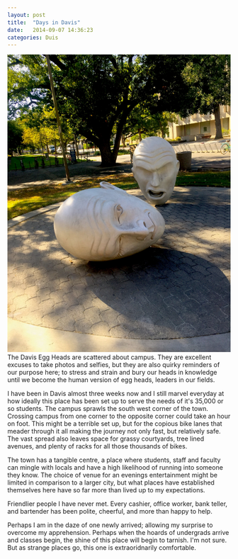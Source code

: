 ```yaml
---
layout: post
title:  "Days in Davis"
date:   2014-09-07 14:36:23
categories: Duis
---
```

<span class="image featured"><img src="/images/IMG_3161.jpg" alt=""></span>
The Davis Egg Heads are scattered about campus. They are excellent excuses to take photos and selfies, but they are also quirky reminders of our purpose here; to stress and strain and bury our heads in knowledge until we become the human version of egg heads, leaders in our fields. 

I have been in Davis almost three weeks now and I still marvel everyday at how ideally this place has been set up to serve the needs of it's 35,000 or so students. The campus sprawls the south west corner of the town. Crossing campus from one corner to the opposite corner could take an hour on foot. This might be a terrible set up, but for the copious bike lanes that meader through it all making the journey not only fast, but relatively safe. The vast spread also leaves space for grassy courtyards, tree lined avenues, and plenty of racks for all those thousands of bikes. 

The town has a tangible centre, a place where students, staff and faculty can mingle with locals and have a high likelihood of running into someone they know. The choice of venue for an evenings entertainment might be limited in comparison to a larger city, but what places have established themselves here have so far more than lived up to my expectations. 

Friendlier people I have never met. Every cashier, office worker, bank teller, and bartender has been polite, cheerful, and more than happy to help. 

Perhaps I am in the daze of one newly arrived; allowing my surprise to overcome my apprehension. Perhaps when the hoards of undergrads arrive and classes begin, the shine of this place will begin to tarnish. I'm not sure. But as strange places go, this one is extraoridnarily comfortable. 
